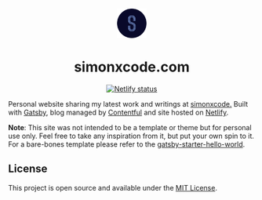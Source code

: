 <p align="center">
  <img alt="logo" src="https://raw.githubusercontent.com/simonxcode/simonxcode.com/master/src/images/logo.png" width="60" />
</p>

<h1 align="center">simonxcode.com</h1>

<p align="center">
  <a href="https://app.netlify.com/sites/simonxcode/deploys">
    <img src="https://api.netlify.com/api/v1/badges/d37a3237-e167-405d-9602-b2943ff15256/deploy-status" alt="Netlify status" />
  </a>
</p>

<p>Personal website sharing my latest work and writings at <a href="https://www.simonxcode.com">simonxcode.</a>
Built with 
  <a href="https://www.gatsbyjs.com/">Gatsby<a>, blog managed by
  <a href="https://www.contentful.com/"> Contentful</a> and site hosted on 
  <a href="https://www.netlify.com/">Netlify</a>.
</p>

**Note**: This site was not intended to be a template or theme but for personal use only. Feel free to take any inspiration from it, but put your own spin to it. For a bare-bones template please refer to the [gatsby-starter-hello-world](https://github.com/gatsbyjs/gatsby-starter-hello-world). 

## License

This project is open source and available under the [MIT License](LICENSE). 




